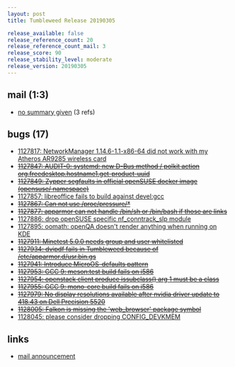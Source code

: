```yaml
---
layout: post
title: Tumbleweed Release 20190305

release_available: false
release_reference_count: 20
release_reference_count_mail: 3
release_score: 90
release_stability_level: moderate
release_version: 20190305
---
```


## mail (1:3)

- [no summary given](https://lists.opensuse.org/opensuse-factory/2019-03/msg00036.html) (3 refs)

## bugs (17)

<!--more-->

- [1127817: NetworkManager 1.14.6-1.1-x86-64 did not work with my Atheros AR9285 wireless card](https://bugzilla.opensuse.org/show_bug.cgi?id=1127817)
- ~~[1127847: AUDIT-0: systemd: new D-Bus method / polkit action org.freedesktop.hostname1.get-product-uuid](https://bugzilla.opensuse.org/show_bug.cgi?id=1127847)~~
- ~~[1127849: Zypper segfaults in official openSUSE docker image (opensuse/ namespace)](https://bugzilla.opensuse.org/show_bug.cgi?id=1127849)~~
- [1127857: libreoffice fails to build against devel:gcc](https://bugzilla.opensuse.org/show_bug.cgi?id=1127857)
- ~~[1127867: Can not use /proc/pressure/*](https://bugzilla.opensuse.org/show_bug.cgi?id=1127867)~~
- ~~[1127877: apparmor can not handle  /bin/sh or /bin/bash if those are links](https://bugzilla.opensuse.org/show_bug.cgi?id=1127877)~~
- [1127886: drop openSUSE specific nf_conntrack_slp module](https://bugzilla.opensuse.org/show_bug.cgi?id=1127886)
- [1127895: oomath: openQA doesn't render anything when running on KDE](https://bugzilla.opensuse.org/show_bug.cgi?id=1127895)
- ~~[1127911: Minetest 5.0.0 needs group and user whitelisted](https://bugzilla.opensuse.org/show_bug.cgi?id=1127911)~~
- ~~[1127934: dvipdf fails in Tumbleweed because of /etc/apparmor.d/usr.bin.gs](https://bugzilla.opensuse.org/show_bug.cgi?id=1127934)~~
- ~~[1127941: Introduce MicroOS-defaults pattern](https://bugzilla.opensuse.org/show_bug.cgi?id=1127941)~~
- ~~[1127953: GCC 9: meson:test build fails on i586](https://bugzilla.opensuse.org/show_bug.cgi?id=1127953)~~
- ~~[1127954: openstack client produce issubclass() arg 1 must be a class](https://bugzilla.opensuse.org/show_bug.cgi?id=1127954)~~
- ~~[1127955: GCC 9: mono-core build fails on i586](https://bugzilla.opensuse.org/show_bug.cgi?id=1127955)~~
- ~~[1127979: No display resolutions available after nvidia driver update to 418.43 on Dell Precision 5520](https://bugzilla.opensuse.org/show_bug.cgi?id=1127979)~~
- ~~[1128005: Falkon is missing the 'web_browser' package symbol](https://bugzilla.opensuse.org/show_bug.cgi?id=1128005)~~
- [1128045: please consider dropping CONFIG_DEVKMEM](https://bugzilla.opensuse.org/show_bug.cgi?id=1128045)



## links

- [mail announcement](https://lists.opensuse.org/opensuse-factory/2019-03/msg00035.html)
